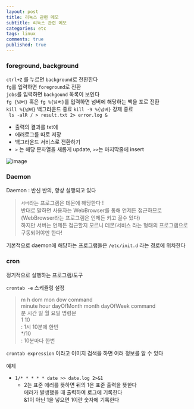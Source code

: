 ```yaml
---
layout: post
title: 리눅스 관련 메모
subtitle: 리눅스 관련 메모
categories: etc
tags: linux
comments: true
published: true
---
```


### foreground, background

`ctrl+Z` 를 누르면 `background`로 전환한다  
`fg`를 입력하면 `foreground`로 전환  
`jobs`를 입력하면 `backgound` 목록이 보인다  
`fg {넘버}` 혹은 `fg %{넘버}`를 입력하면 넘버에 해당하는 백을 포로 전환  
`kill %{넘버}` 백그라운드 종료
`kill -9 %{넘버}` 강제 종료  
` ls -alR / > result.txt 2> error.log &`

- 출력의 결과를 txt에
- 에러로그를 따로 저장
- 백그라운드 서비스로 전환하기
- `>` 는 해당 문자열을 새롭게 update, `>>`는 마지막줄에 insert

![image](https://user-images.githubusercontent.com/66164361/127351870-dc3c01fd-5246-40ef-bad7-1e0ba6d8936c.png)

### Daemon

Daemon : 반신 반의, 항상 실행되고 있다

> `서버`라는 프로그램은 데몬에 해당한다 !  
> 반대로 말하면 사용자는 WebBrowser를 통해 언제든 접근하므로 (WebBrowser라는 프로그램은 언제든 키고 끌수 있다)  
> 하지만 서버는 언제든 접근할지 모르니 데몬/서비스 라는 형태의 프로그램으로 구동되어야만 한다!

기본적으로 daemon에 해당하는 프로그램들은 `/etc/init.d` 라는 경로에 위차한다

### cron

정기적으로 실행하는 프로그램/도구

`crontab -e` 스케쥴링 설정

> m h dom mon dow command  
> minute hour dayOfMonth month dayOfWeek command  
> 분 시간 일 월 요일 명령문  
> 1 10  
> : 1시 10분에 한번  
> \*/10  
> : 10분마다 한번

`crontab expression` 이라고 이미지 검색을 하면 여러 정보를 알 수 있다

예제

- `1/* * * * * date >> date.log 2>&1`
  - 2는 표준 에러를 뜻하면 뒤의 1은 표준 출력을 뜻한다  
    에러가 발생했을 때 출력하여 로그에 기록한다  
    &1이 아닌 1을 넣으면 1이란 숫자에 기록한다
